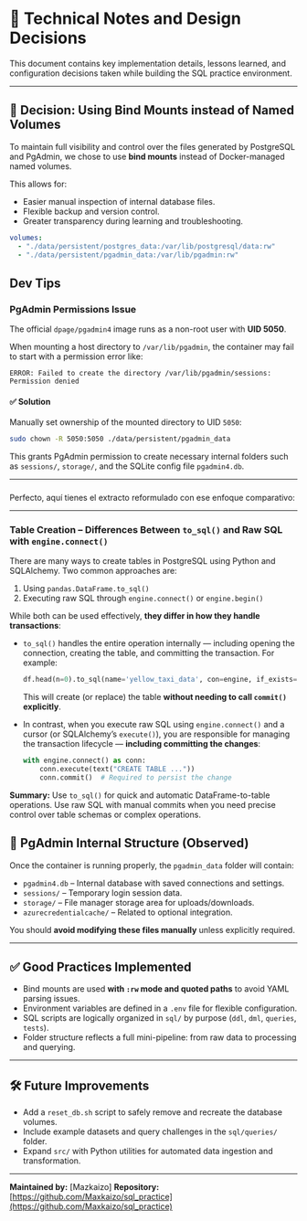# 📝 Technical Notes and Design Decisions

This document contains key implementation details, lessons learned, and configuration decisions taken while building the SQL practice environment.

---

## 📌 Decision: Using **Bind Mounts** instead of Named Volumes

To maintain full visibility and control over the files generated by PostgreSQL and PgAdmin, we chose to use **bind mounts** instead of Docker-managed named volumes.

This allows for:

- Easier manual inspection of internal database files.
- Flexible backup and version control.
- Greater transparency during learning and troubleshooting.

```yaml
volumes:
  - "./data/persistent/postgres_data:/var/lib/postgresql/data:rw"
  - "./data/persistent/pgadmin_data:/var/lib/pgadmin:rw"
```

## Dev Tips

### PgAdmin Permissions Issue

The official `dpage/pgadmin4` image runs as a non-root user with **UID 5050**.

When mounting a host directory to `/var/lib/pgadmin`, the container may fail to start with a permission error like:

```
ERROR: Failed to create the directory /var/lib/pgadmin/sessions: Permission denied
```

#### ✅ Solution

Manually set ownership of the mounted directory to UID `5050`:

```bash
sudo chown -R 5050:5050 ./data/persistent/pgadmin_data
```

This grants PgAdmin permission to create necessary internal folders such as `sessions/`, `storage/`, and the SQLite config file `pgadmin4.db`.

---

### 

Perfecto, aquí tienes el extracto reformulado con ese enfoque comparativo:

---

### Table Creation – Differences Between `to_sql()` and Raw SQL with `engine.connect()`

There are many ways to create tables in PostgreSQL using Python and SQLAlchemy. Two common approaches are:

1. Using `pandas.DataFrame.to_sql()`
2. Executing raw SQL through `engine.connect()` or `engine.begin()`

While both can be used effectively, **they differ in how they handle transactions**:

* `to_sql()` handles the entire operation internally — including opening the connection, creating the table, and committing the transaction. For example:

  ```python
  df.head(n=0).to_sql(name='yellow_taxi_data', con=engine, if_exists='replace')
  ```

  This will create (or replace) the table **without needing to call `commit()` explicitly**.

* In contrast, when you execute raw SQL using `engine.connect()` and a cursor (or SQLAlchemy’s `execute()`), you are responsible for managing the transaction lifecycle — **including committing the changes**:

  ```python
  with engine.connect() as conn:
      conn.execute(text("CREATE TABLE ..."))
      conn.commit()  # Required to persist the change
  ```

**Summary:** Use `to_sql()` for quick and automatic DataFrame-to-table operations. Use raw SQL with manual commits when you need precise control over table schemas or complex operations.


## 🧪 PgAdmin Internal Structure (Observed)

Once the container is running properly, the `pgadmin_data` folder will contain:

* `pgadmin4.db` – Internal database with saved connections and settings.
* `sessions/` – Temporary login session data.
* `storage/` – File manager storage area for uploads/downloads.
* `azurecredentialcache/` – Related to optional integration.

You should **avoid modifying these files manually** unless explicitly required.

---

## ✅ Good Practices Implemented

* Bind mounts are used **with `:rw` mode and quoted paths** to avoid YAML parsing issues.
* Environment variables are defined in a `.env` file for flexible configuration.
* SQL scripts are logically organized in `sql/` by purpose (`ddl`, `dml`, `queries`, `tests`).
* Folder structure reflects a full mini-pipeline: from raw data to processing and querying.

---

## 🛠 Future Improvements

* Add a `reset_db.sh` script to safely remove and recreate the database volumes.
* Include example datasets and query challenges in the `sql/queries/` folder.
* Expand `src/` with Python utilities for automated data ingestion and transformation.

---

**Maintained by:** \[Mazkaizo]
**Repository:** [https://github.com/Maxkaizo/sql_practice](https://github.com/Maxkaizo/sql_practice)

```